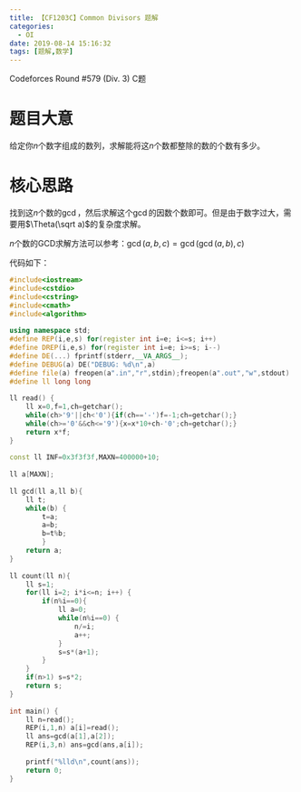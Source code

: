 ```yaml
---
title: 【CF1203C】Common Divisors 题解
categories:
  - OI
date: 2019-08-14 15:16:32
tags: [题解,数学]
---
```


Codeforces Round #579 (Div. 3)  C题

<!--more-->

# 题目大意

给定你$n$个数字组成的数列，求解能将这$n$个数都整除的数的个数有多少。

# 核心思路

找到这$n$个数的$\gcd$，然后求解这个$\gcd$的因数个数即可。但是由于数字过大，需要用$\Theta(\sqrt a)$的复杂度求解。

$n$个数的GCD求解方法可以参考：$\gcd(a,b,c)=\gcd(\gcd(a,b),c)$

代码如下：

```cpp
#include<iostream>
#include<cstdio>
#include<cstring>
#include<cmath>
#include<algorithm>
 
using namespace std;
#define REP(i,e,s) for(register int i=e; i<=s; i++)
#define DREP(i,e,s) for(register int i=e; i>=s; i--)
#define DE(...) fprintf(stderr,__VA_ARGS__);
#define DEBUG(a) DE("DEBUG: %d\n",a)
#define file(a) freopen(a".in","r",stdin);freopen(a".out","w",stdout)
#define ll long long
 
ll read() {
	ll x=0,f=1,ch=getchar();
	while(ch>'9'||ch<'0'){if(ch=='-')f=-1;ch=getchar();}
	while(ch>='0'&&ch<='9'){x=x*10+ch-'0';ch=getchar();}
	return x*f;
}
 
const ll INF=0x3f3f3f,MAXN=400000+10;
 
ll a[MAXN];
 
ll gcd(ll a,ll b){
    ll t;
    while(b) {
        t=a;
        a=b;
        b=t%b;
        }
    return a;
}
 
ll count(ll n){
    ll s=1;
    for(ll i=2; i*i<=n; i++) {
        if(n%i==0){
            ll a=0;
            while(n%i==0) {
                n/=i;
                a++;
            }
            s=s*(a+1);
        }
    }
    if(n>1) s=s*2;
    return s;
}
 
int main() {
	ll n=read();
    REP(i,1,n) a[i]=read();
    ll ans=gcd(a[1],a[2]);
    REP(i,3,n) ans=gcd(ans,a[i]);
 
    printf("%lld\n",count(ans));
    return 0;
}
 
```

